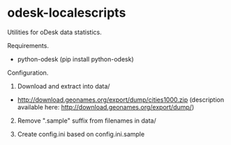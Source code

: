 odesk-localescripts
===================

Utilities for oDesk data statistics.



Requirements.
 * python-odesk (pip install python-odesk)


Configuration.
1) Download and extract into data/
 * http://download.geonames.org/export/dump/cities1000.zip (description available here: http://download.geonames.org/export/dump/)

2) Remove ".sample" suffix from filenames in data/

3) Create config.ini based on config.ini.sample




